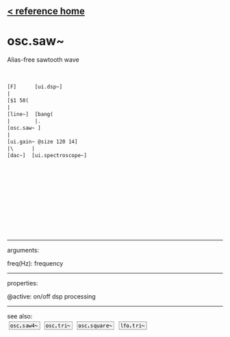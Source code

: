 [< reference home](ceammc_lib.html)
---

# osc.saw~


Alias-free sawtooth wave

```


[F]      [ui.dsp~]
|
[$1 50(
|
[line~]  [bang(
|        |.
[osc.saw~ ]
|
[ui.gain~ @size 120 14]
|\      |
[dac~]  [ui.spectroscope~]










            
```

---
arguments:

freq(Hz): frequency<br>

---
properties:

@active: on/off dsp
            processing<br>

---
see also:<br>
[![osc.saw4~](img/object_osc.saw4~.png)](osc.saw4~.html)
[![osc.tri~](img/object_osc.tri~.png)](osc.tri~.html)
[![osc.square~](img/object_osc.square~.png)](osc.square~.html)
[![lfo.tri~](img/object_lfo.tri~.png)](lfo.tri~.html)
